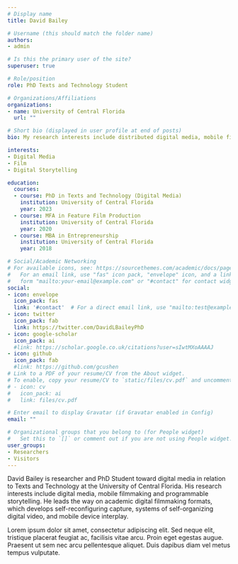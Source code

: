 ```yaml
---
# Display name
title: David Bailey

# Username (this should match the folder name)
authors:
- admin

# Is this the primary user of the site?
superuser: true

# Role/position
role: PhD Texts and Technology Student

# Organizations/Affiliations
organizations:
- name: University of Central Florida
  url: ""

# Short bio (displayed in user profile at end of posts)
bio: My research interests include distributed digital media, mobile filmmaking and programmable storytelling.

interests:
- Digital Media
- Film
- Digital Storytelling

education:
  courses:
  - course: PhD in Texts and Technology (Digital Media)
    institution: University of Central Florida
    year: 2023
  - course: MFA in Feature Film Production
    institution: University of Central Florida
    year: 2020
  - course: MBA in Entrepreneurship
    institution: University of Central Florida
    year: 2018

# Social/Academic Networking
# For available icons, see: https://sourcethemes.com/academic/docs/page-builder/#icons
#   For an email link, use "fas" icon pack, "envelope" icon, and a link in the
#   form "mailto:your-email@example.com" or "#contact" for contact widget.
social:
- icon: envelope
  icon_pack: fas
  link: '#contact'  # For a direct email link, use "mailto:test@example.org".
- icon: twitter
  icon_pack: fab
  link: https://twitter.com/DavidLBaileyPhD
- icon: google-scholar
  icon_pack: ai
  #link: https://scholar.google.co.uk/citations?user=sIwtMXoAAAAJ
- icon: github
  icon_pack: fab
  #link: https://github.com/gcushen
# Link to a PDF of your resume/CV from the About widget.
# To enable, copy your resume/CV to `static/files/cv.pdf` and uncomment the lines below.
# - icon: cv
#   icon_pack: ai
#   link: files/cv.pdf

# Enter email to display Gravatar (if Gravatar enabled in Config)
email: ""

# Organizational groups that you belong to (for People widget)
#   Set this to `[]` or comment out if you are not using People widget.
user_groups:
- Researchers
- Visitors
---
```


David Bailey is researcher and PhD Student toward digital media in relation to Texts and Technology at the University of Central Florida. His research interests include digital media, mobile filmmaking and programmable storytelling. He leads the way on academic digital filmmaking formats, which develops self-reconfiguring capture, systems of self-organizing digital video, and mobile device interplay.

Lorem ipsum dolor sit amet, consectetur adipiscing elit. Sed neque elit, tristique placerat feugiat ac, facilisis vitae arcu. Proin eget egestas augue. Praesent ut sem nec arcu pellentesque aliquet. Duis dapibus diam vel metus tempus vulputate.
